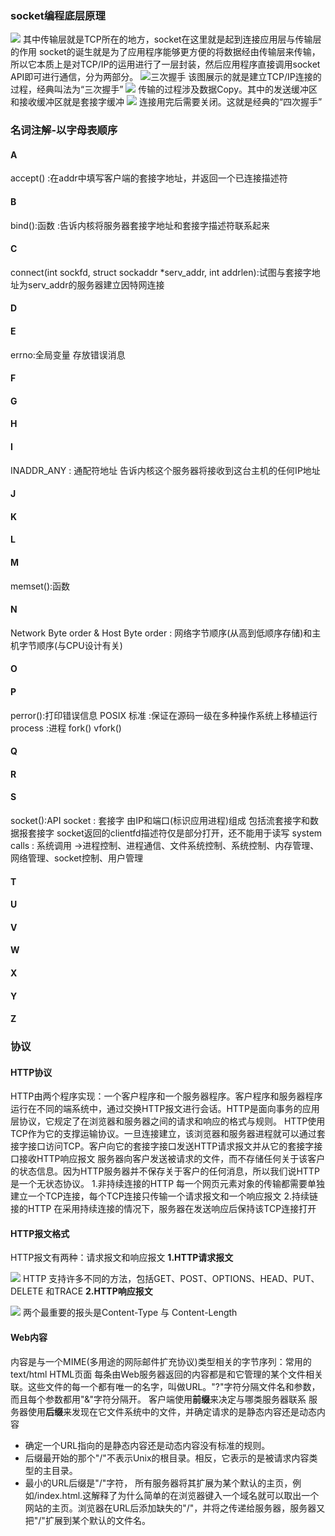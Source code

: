### socket编程底层原理
![](images/TCPIP.jpg)
其中传输层就是TCP所在的地方，socket在这里就是起到连接应用层与传输层的作用
socket的诞生就是为了应用程序能够更方便的将数据经由传输层来传输，所以它本质上是对TCP/IP的运用进行了一层封装，然后应用程序直接调用socket API即可进行通信，分为两部分。
![三次握手](images\三次握手.jpg)
该图展示的就是建立TCP/IP连接的过程，经典叫法为“三次握手”
![](images\数据传输.jpg)
传输的过程涉及数据Copy。其中的发送缓冲区和接收缓冲区就是套接字缓冲
![](images\四次挥手.jpg)
连接用完后需要关闭。这就是经典的“四次握手”

### 名词注解-以字母表顺序

#### A
accept() :在addr中填写客户端的套接字地址，并返回一个已连接描述符

#### B
bind():函数 :告诉内核将服务器套接字地址和套接字描述符联系起来 
#### C
connect(int sockfd, struct sockaddr *serv_addr, int addrlen):试图与套接字地址为serv_addr的服务器建立因特网连接
#### D
#### E
errno:全局变量 存放错误消息
#### F
#### G
#### H
#### I
INADDR_ANY : 通配符地址 告诉内核这个服务器将接收到这台主机的任何IP地址
#### J
#### K
#### L
#### M
memset():函数
#### N
Network Byte order & Host Byte order : 网络字节顺序(从高到低顺序存储)和主机字节顺序(与CPU设计有关)
#### O
#### P
perror():打印错误信息
POSIX 标准 :保证在源码一级在多种操作系统上移植运行
process :进程  fork() vfork()
#### Q
#### R
#### S
socket():API
socket : 套接字 由IP和端口(标识应用进程)组成 包括流套接字和数据报套接字
socket返回的clientfd描述符仅是部分打开，还不能用于读写
system calls : 系统调用 ->进程控制、进程通信、文件系统控制、系统控制、内存管理、网络管理、socket控制、用户管理
#### T
#### U
#### V
#### W
#### X
#### Y
#### Z

### 协议
#### HTTP协议
HTTP由两个程序实现：一个客户程序和一个服务器程序。客户程序和服务器程序运行在不同的端系统中，通过交换HTTP报文进行会话。HTTP是面向事务的应用层协议，它规定了在浏览器和服务器之间的请求和响应的格式与规则。
HTTP使用TCP作为它的支撑运输协议。一旦连接建立，该浏览器和服务器进程就可以通过套接字接口访问TCP。客户向它的套接字接口发送HTTP请求报文并从它的套接字接口接收HTTP响应报文
服务器向客户发送被请求的文件，而不存储任何关于该客户的状态信息。因为HTTP服务器并不保存关于客户的任何消息，所以我们说HTTP是一个无状态协议。
1.非持续连接的HTTP
每一个网页元素对象的传输都需要单独建立一个TCP连接，每个TCP连接只传输一个请求报文和一个响应报文
2.持续链接的HTTP
在采用持续连接的情况下，服务器在发送响应后保持该TCP连接打开
#### HTTP报文格式
HTTP报文有两种：请求报文和响应报文
**1.HTTP请求报文**

![](images\请求报文.png)
HTTP 支持许多不同的方法，包括GET、POST、OPTIONS、HEAD、PUT、DELETE 和TRACE
**2.HTTP响应报文**

![](images\响应报文.png)
两个最重要的报头是Content-Type 与 Content-Length

#### Web内容
内容是与一个MIME(多用途的网际邮件扩充协议)类型相关的字节序列：常用的text/html HTML页面
每条由Web服务器返回的内容都是和它管理的某个文件相关联。这些文件的每一个都有唯一的名字，叫做URL。"?"字符分隔文件名和参数，而且每个参数都用"&"字符分隔开。
客户端使用**前缀**来决定与哪类服务器联系
服务器使用**后缀**来发现在它文件系统中的文件，并确定请求的是静态内容还是动态内容
- 确定一个URL指向的是静态内容还是动态内容没有标准的规则。
- 后缀最开始的那个"/"不表示Unix的根目录。相反，它表示的是被请求内容类型的主目录。
- 最小的URL后缀是"/"字符， 所有服务器将其扩展为某个默认的主页，例如/index.html.这解释了为什么简单的在浏览器键入一个域名就可以取出一个网站的主页。浏览器在URL后添加缺失的"/"，并将之传递给服务器，服务器又把"/"扩展到某个默认的文件名。